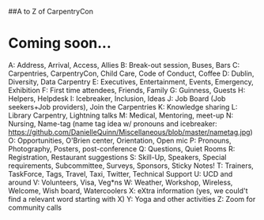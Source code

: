 ##A to Z of CarpentryCon

# Coming soon...

A: Address, Arrival, Access, Allies
B: Break-out session, Buses, Bars
C: Carpentries, CarpentryCon, Child Care, Code of Conduct, Coffee
D: Dublin, Diversity, Data Carpentry
E: Executives, Entertainment, Events, Emergency, Exhibition
F: First time attendees, Friends, Family
G: Guinness, Guests
H: Helpers, Helpdesk
I: Icebreaker, Inclusion, Ideas
J: Job Board (Job seekers+Job providers), Join the Carpentries
K: Knowledge sharing
L: Library Carpentry, Lightning talks
M: Medical, Mentoring, meet-up
N: Nursing, Name-tag (name tag idea w/ pronouns and icebreaker: https://github.com/DanielleQuinn/Miscellaneous/blob/master/nametag.jpg)
O: Opportunities, O'Brien center, Orientation, Open mic
P: Pronouns, Photography, Posters, post-conference
Q: Questions, Quiet Rooms
R: Registration, Restaurant suggestions
S: Skill-Up, Speakers, Special requirements, Subcommittee, Surveys, Sponsors, Sticky Notes!
T: Trainers, TaskForce, Tags, Travel, Taxi, Twitter, Technical Support
U: UCD and around
V: Volunteers, Visa, Veg*ns
W: Weather, Workshop, Wireless, Welcome, Wish board, Watercoolers
X: eXtra information (yes, we could't find a relevant word starting with X)
Y: Yoga and other activities
Z: Zoom for community calls
